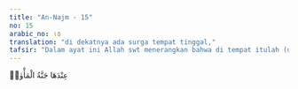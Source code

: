 ```yaml
---
title: "An-Najm - 15"
no: 15
arabic_no: ١٥
translation: "di dekatnya ada surga tempat tinggal,"
tafsir: "Dalam ayat ini Allah swt menerangkan bahwa di tempat itulah (di dekat Sidratul Muntaha) letak surga. Ia merupakan tempat tinggal bagi orang-orang yang takwa dan orang-orang yang mati syahid."
---
```

عِنْدَهَا جَنَّةُ الْمَأْوٰىۗ  